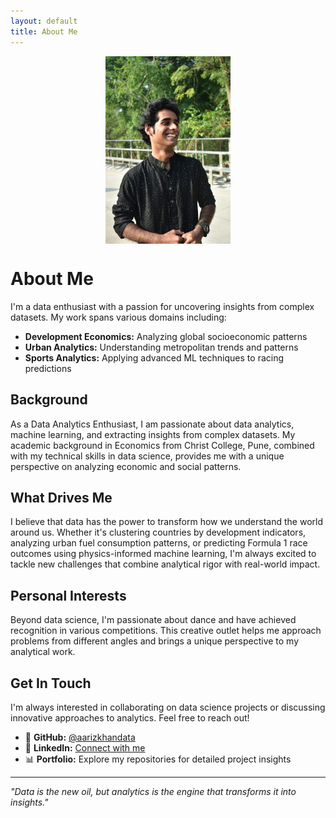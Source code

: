 ```yaml
---
layout: default
title: About Me
---
```


<img src="images/Aariz_Website.jpg" alt="Aariz Khan" width="200" style="display: block; margin: 0 auto 20px auto;">

# About Me

I'm a data enthusiast with a passion for uncovering insights from complex datasets. My work spans various domains including:

- **Development Economics:** Analyzing global socioeconomic patterns
- **Urban Analytics:** Understanding metropolitan trends and patterns  
- **Sports Analytics:** Applying advanced ML techniques to racing predictions

## Background

As a Data Analytics Enthusiast, I am passionate about data analytics, machine learning, and extracting insights from complex datasets. My academic background in Economics from Christ College, Pune, combined with my technical skills in data science, provides me with a unique perspective on analyzing economic and social patterns.

## What Drives Me

I believe that data has the power to transform how we understand the world around us. Whether it's clustering countries by development indicators, analyzing urban fuel consumption patterns, or predicting Formula 1 race outcomes using physics-informed machine learning, I'm always excited to tackle new challenges that combine analytical rigor with real-world impact.

## Personal Interests

Beyond data science, I'm passionate about dance and have achieved recognition in various competitions. This creative outlet helps me approach problems from different angles and brings a unique perspective to my analytical work.

## Get In Touch

I'm always interested in collaborating on data science projects or discussing innovative approaches to analytics. Feel free to reach out!

- 📧 **GitHub:** [@aarizkhandata](https://github.com/aarizkhandata)
- 🔗 **LinkedIn:** [Connect with me](https://www.linkedin.com/in/aariz-aslam-khan-3a1381339/)
- 📊 **Portfolio:** Explore my repositories for detailed project insights

---

*"Data is the new oil, but analytics is the engine that transforms it into insights."*